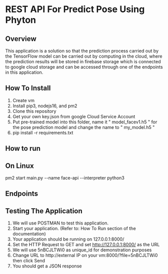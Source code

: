 # REST API For Predict Pose Using Phyton

Overview
--
This application is a solution so that the prediction process carried out by the TensorFlow model can be carried out by computing in the cloud, where the prediction results will be stored in firebase storage which is connected to google cloud storage and can be accessed through one of the endpoints in this application.

How To Install
--
1. Create vm 
2. Install pip3, nodejs16, and pm2
4. Clone this repository
5. Get your own key.json from google Cloud Service Account
6. Put pre-trained model into this folder, name it " model_facev1.h5 " for the pose prediction model and change the name to " my_model.h5 "
7. pip install -r requirements.txt

How to run
--
On Linux
--
pm2 start main.py --name face-api --interpreter python3

Endpoints
--


Testing The Application
--
1. We will use POSTMAN to test this application.
2. Start your application. (Refer to: How To Run section of the documentation)
3. Your application should be running on 127.0.0.1:8000/
4. Set the HTTP Request to GET and set http://127.0.0.1:8000/ as the URL
5. We will use 5nBCJLTWi0 as unique_id for demonstration purposes
6. Change URL to http://external IP on your vm:8000/?file=5nBCJLTWi0 then click Send
7. You should get a JSON response




